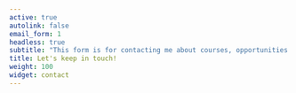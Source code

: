 ```yaml
---
active: true
autolink: false
email_form: 1
headless: true
subtitle: "This form is for contacting me about courses, opportunities to work together, and consultancies."
title: Let's keep in touch!
weight: 100
widget: contact
---
```

